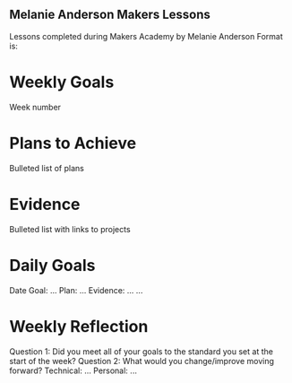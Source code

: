 ## Melanie Anderson Makers Lessons ##
Lessons completed during Makers Academy by Melanie Anderson
Format is:
# Weekly Goals #
Week number
# Plans to Achieve #
Bulleted list of plans
# Evidence #
Bulleted list with links to projects
# Daily Goals #
Date
Goal: ...
Plan: ...
Evidence: ...
...
# Weekly Reflection #
Question 1: Did you meet all of your goals to the standard you set at the start of the week?
Question 2: What would you change/improve moving forward?
Technical: ...
Personal: ...
